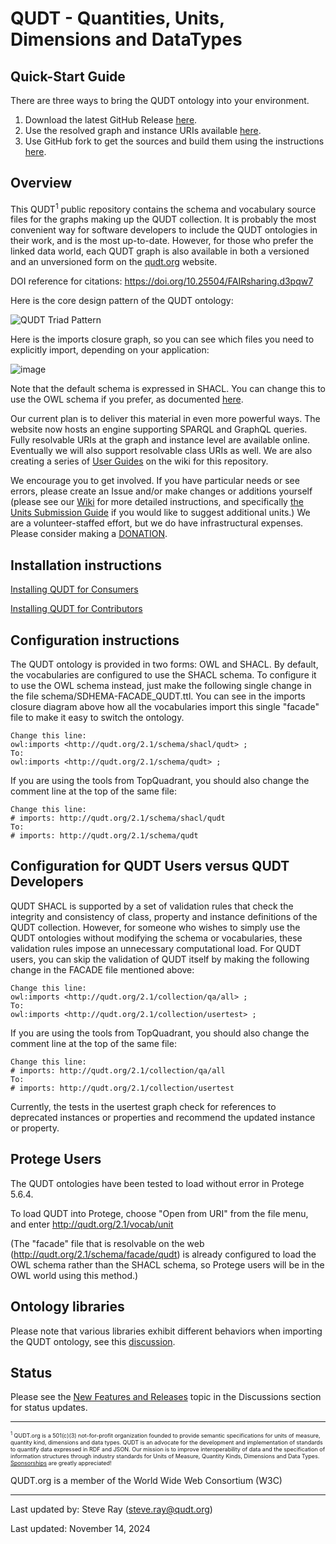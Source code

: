 QUDT - **Q**uantities, **U**nits, **D**imensions and Data**T**ypes
======================================================================

## Quick-Start Guide

There are three ways to bring the QUDT ontology into your environment.
1. Download the latest GitHub Release [here](https://github.com/qudt/qudt-public-repo/releases).
2. Use the resolved graph and instance URIs available [here](https://www.qudt.org/2.1/catalog/qudt-catalog.html).
3. Use GitHub fork to get the sources and build them using the instructions [here](https://github.com/qudt/qudt-public-repo/wiki/Installing-QUDT-for-Contributors).

Overview
--------

This QUDT<sup>1</sup> public repository contains the schema and vocabulary source files for the graphs making up the QUDT collection. It is probably the most convenient way for software developers to include the QUDT ontologies in their work, and is the most up-to-date. However, for those who prefer the linked data world, each QUDT graph is also available in both a versioned and an unversioned form on the <a href="http://qudt.org">qudt.org</a> website.

DOI reference for citations: https://doi.org/10.25504/FAIRsharing.d3pqw7

Here is the core design pattern of the QUDT ontology:

![QUDT Triad Pattern](https://github.com/qudt/qudt-public-repo/wiki/Quantity_Triad_Pattern.png)

Here is the imports closure graph, so you can see which files you need to explicitly import, depending on your application:

![image](https://github.com/qudt/qudt-public-repo/assets/1130189/3e452cd4-48dd-4b09-b927-d4b55f6016e2)

Note that the default schema is expressed in SHACL. You can change this to use the OWL schema if you prefer, as documented [here](https://github.com/qudt/qudt-public-repo/wiki/Advanced-User-Guide#5-using-the-shacl-schema-instead-of-the-owl-schema).

Our current plan is to deliver this material in even more powerful ways. The website now hosts an engine supporting SPARQL and GraphQL queries. Fully resolvable URIs at the graph and instance level are available online. Eventually we will also support resolvable class URIs as well. We are also creating a series of <a href="https://github.com/qudt/qudt-public-repo/wiki/User-Guide-for-QUDT"> User Guides</a> on the wiki for this repository.

We encourage you to get involved. If you have particular needs or see errors, please create an Issue and/or make changes or additions yourself (please see our <a href="https://github.com/qudt/qudt-public-repo/wiki">   Wiki</a> for more detailed instructions, and specifically <a href="https://github.com/qudt/qudt-public-repo/wiki/Unit-Vocabulary-Submission-Guidelines"> the Units Submission Guide</a> if you would like to suggest additional units.) We are a volunteer-staffed effort, but we do have infrastructural expenses. Please consider making a [DONATION](https://github.com/sponsors/qudt).

Installation instructions
-------------------------

[Installing QUDT for Consumers](https://github.com/qudt/qudt-public-repo/wiki/Installing-QUDT-for-Consumers)

[Installing QUDT for Contributors](https://github.com/qudt/qudt-public-repo/wiki/Installing-QUDT-for-Contributors)

Configuration instructions
--------------------------

The QUDT ontology is provided in two forms: OWL and SHACL. By default, the vocabularies are configured to use the SHACL schema. To configure it to use the OWL schema instead, just make the following single change in the file schema/SDHEMA-FACADE_QUDT.ttl. You can see in the imports closure diagram above how all the vocabularies import this single "facade" file to make it easy to switch the ontology.

```
Change this line:
owl:imports <http://qudt.org/2.1/schema/shacl/qudt> ;
To:
owl:imports <http://qudt.org/2.1/schema/qudt> ;
```

If you are using the tools from TopQuadrant, you should also change the comment line at the top of the same file:

```
Change this line:
# imports: http://qudt.org/2.1/schema/shacl/qudt
To:
# imports: http://qudt.org/2.1/schema/qudt
```

Configuration for QUDT Users versus QUDT Developers
---------------------------------------------------

QUDT SHACL is supported by a set of validation rules that check the integrity and consistency of class, property and instance definitions of the QUDT collection. However, for someone who wishes to simply use the QUDT ontologies without modifying the schema or vocabularies, these validation rules impose an unnecessary computational load. For QUDT users, you can skip the validation of QUDT itself by making the following change in the FACADE file mentioned above:

```
Change this line:
owl:imports <http://qudt.org/2.1/collection/qa/all> ;
To:
owl:imports <http://qudt.org/2.1/collection/usertest> ;
```

If you are using the tools from TopQuadrant, you should also change the comment line at the top of the same file:

```
Change this line:
# imports: http://qudt.org/2.1/collection/qa/all
To:
# imports: http://qudt.org/2.1/collection/usertest
```

Currently, the tests in the usertest graph check for references to deprecated instances or properties and recommend the updated instance or property.

Protege Users
-------------

The QUDT ontologies have been tested to load without error in Protege 5.6.4.

To load QUDT into Protege, choose "Open from URI" from the file menu, and enter http://qudt.org/2.1/vocab/unit

(The "facade" file that is resolvable on the web (http://qudt.org/2.1/schema/facade/qudt) is already configured to load the OWL schema rather than the SHACL schema, so Protege users will be in the OWL world using this method.)

Ontology libraries
------------------

Please note that various libraries exhibit different behaviors when importing the QUDT ontology, see this [discussion](https://github.com/qudt/qudt-public-repo/issues/842#issuecomment-1879114604).

Status
------

Please see the [New Features and Releases](https://github.com/qudt/qudt-public-repo/discussions/315) topic in the Discussions section for status updates.

<hr/>
<p style="font-size:xx-small;"><sup>1</sup> QUDT.org is a 501(c)(3) not-for-profit organization founded to provide semantic specifications for units of measure, quantity kind, dimensions and data types.   QUDT is an advocate for the development and implementation of standards to quantify data expressed in RDF and JSON.   Our mission is to improve interoperability of data and the specification of information structures through industry standards for Units of Measure, Quantity Kinds, Dimensions and Data Types. <a href="https://github.com/sponsors/qudt">Sponsorships</a> are greatly appreciated!

QUDT.org is a member of the World Wide Web Consortium (W3C)

<hr/>

Last updated by: Steve Ray (steve.ray@qudt.org)

Last updated: November 14, 2024
